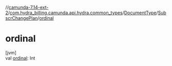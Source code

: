 //[camunda-7.14-ext-2](../../../../index.md)/[com.hydra_billing.camunda.api.hydra.common_types](../../index.md)/[DocumentType](../index.md)/[SubscrChangePlan](index.md)/[ordinal](ordinal.md)

# ordinal

[jvm]\
val [ordinal](ordinal.md): Int
